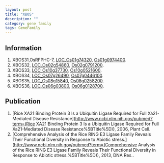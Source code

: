 ```yaml
---
layout: post
title: "XBOS"
description: ""
category: gene family
tags: GeneFamily
---
```


## Information
1. XBOS31,OsRFPHC-7, [LOC_Os01g74320](http://rice.plantbiology.msu.edu/cgi-bin/ORF_infopage.cgi?orf=LOC_Os01g74320), [Os01g0974400](http://rapdb.dna.affrc.go.jp/viewer/gbrowse_details/irgsp1?name=Os01g0974400).
2. XBOS32, [LOC_Os02g54860](http://rice.plantbiology.msu.edu/cgi-bin/ORF_infopage.cgi?orf=LOC_Os02g54860), [Os02g0791200](http://rapdb.dna.affrc.go.jp/viewer/gbrowse_details/irgsp1?name=Os02g0791200).
3. XBOS33, [LOC_Os10g37730](http://rice.plantbiology.msu.edu/cgi-bin/ORF_infopage.cgi?orf=LOC_Os10g37730), [Os10g0521600](http://rapdb.dna.affrc.go.jp/viewer/gbrowse_details/irgsp1?name=Os10g0521600).
4. XBOS34, [LOC_Os07g26490](http://rice.plantbiology.msu.edu/cgi-bin/ORF_infopage.cgi?orf=LOC_Os07g26490), [Os07g0446100](http://rapdb.dna.affrc.go.jp/viewer/gbrowse_details/irgsp1?name=Os07g0446100).
5. XBOS35, [LOC_Os08g15840](http://rice.plantbiology.msu.edu/cgi-bin/ORF_infopage.cgi?orf=LOC_Os08g15840), [Os08g0258200](http://rapdb.dna.affrc.go.jp/viewer/gbrowse_details/irgsp1?name=Os08g0258200).
6. XBOS36, [LOC_Os06g03800](http://rice.plantbiology.msu.edu/cgi-bin/ORF_infopage.cgi?orf=LOC_Os06g03800), [Os06g0128700](http://rapdb.dna.affrc.go.jp/viewer/gbrowse_details/irgsp1?name=Os06g0128700).

## Publication
1. [Rice XA21 Binding Protein 3 Is a Ubiquitin Ligase Required for Full Xa21-Mediated Disease Resistance](http://www.ncbi.nlm.nih.gov/pubmed?term=(Rice XA21 Binding Protein 3 Is a Ubiquitin Ligase Required for Full Xa21-Mediated Disease Resistance%5BTitle%5D)), 2006, Plant Cell.
2. [Comprehensive Analysis of the Rice RING E3 Ligase Family Reveals Their Functional Diversity in Response to Abiotic stress.](http://www.ncbi.nlm.nih.gov/pubmed?term=(Comprehensive Analysis of the Rice RING E3 Ligase Family Reveals Their Functional Diversity in Response to Abiotic stress.%5BTitle%5D)), 2013, DNA Res..


